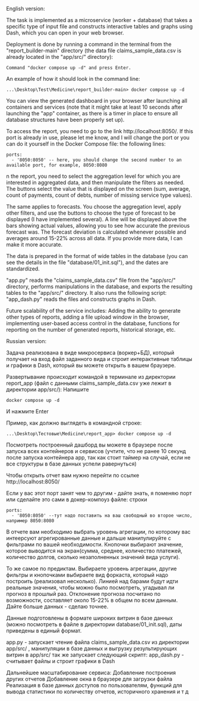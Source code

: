 English version:

The task is implemented as a microservice (worker + database) that takes a specific type of input file and constructs interactive tables and graphs using Dash, which you can open in your web browser.

Deployment is done by running a command in the terminal from the "report_builder-main" directory (the data file claims_sample_data.csv is already located in the "app/src/" directory): 
    
    Command "docker compose up -d" and press Enter.

An example of how it should look in the command line: 

    ...\Desktop\Test\Medicine\report_builder-main> docker compose up -d

You can view the generated dashboard in your browser after launching all containers and services (note that it might take at least 10 seconds after launching the "app" container, as there is a timer in place to ensure all database structures have been properly set up).

To access the report, you need to go to the link http://localhost:8050/. If this port is already in use, please let me know, and I will change the port or you can do it yourself in the Docker Compose file: the following lines:

    ports:
      - '8050:8050' -- here, you should change the second number to an available port, for example, 8050:8080

n the report, you need to select the aggregation level for which you are interested in aggregated data, and then manipulate the filters as needed. The buttons select the value that is displayed on the screen (sum, average, count of payments, count of debts, number of missing service type values).

The same applies to forecasts. You choose the aggregation level, apply other filters, and use the buttons to choose the type of forecast to be displayed (I have implemented several). A line will be displayed above the bars showing actual values, allowing you to see how accurate the previous forecast was. The forecast deviation is calculated whenever possible and averages around 15-22% across all data. If you provide more data, I can make it more accurate.

The data is prepared in the format of wide tables in the database (you can see the details in the file "database/01_init.sql"), and the dates are standardized.

"app.py" reads the "claims_sample_data.csv" file from the "app/src/" directory, performs manipulations in the database, and exports the resulting tables to the "app/src/" directory. It also runs the following script: "app_dash.py" reads the files and constructs graphs in Dash.

Future scalability of the service includes: Adding the ability to generate other types of reports, adding a file upload window in the browser, implementing user-based access control in the database, functions for reporting on the number of generated reports, historical storage, etc.



Russian version:

Задача реализована в виде микросервиса (воркер+БД), который получает на вход файл заданного вида и строит 
интерактивные таблицы и графики в Dash, который вы можете открыть в вашем браузере.

Развертывание происходит командой в терминале из директории report_app (файл с данными claims_sample_data.csv уже лежит в директории app/src/): 
Напишите

    docker compose up -d
    
И нажмите Enter

Пример, как должно выглядеть в командной строке:

    ...\Desktop\Тестовые\Medicine\report_app> docker compose up -d

Посмотреть построенный дашборд вы можете в браузере после запуска всех контейнеров и сервисов (учтите, что не ранее 10 секунд после запуска контейнера app, так как стоит таймер на случай, если не все структуры в базе данных успели равернуться)

Чтобы открыть отчет вам нужно перейти по ссылке http://localhost:8050/ 

Если у вас этот порт занят чем то другим - дайте знать, я поменяю порт 
или сделайте это сами в докер-компоуз файле:
строки  
 
    ports:
      - '8050:8050' --тут надо поставить на ваш свободный во второе число, например 8050:8080
 

В отчете вам необходимо выбрать уровень агрегации, по которому вас интеерсуют агрегированные данные и дальше манипулируйте с фильтрами по вашей необходимости. Кнопочки выбирают значение, которое выводится на экран(сумма, среднее, количество платежей, количество долгов, сколько незаполненных значений вида услуги).

То же самое по предиктам. Выбираете уровень агрегации, другие фильтры и кнопочками выбираете вид форкаста, который надо построить (реализовал несколько). Линией над барами будут идти реальные значения, чтобы можно было посмотреть, угадывал ли прогноз в прошлый раз. Отклонение прогноза посчитано по возможности, составляет около 15-22% в общем по всем данным. Дайте больше данных - сделаю точнее.

Данные подготовлены в формате широких витрин в базе данных (можно посмотреть в файле в директории database/01_init.sql), даты приведены в единый формат.

app.py - запускает чтение файла claims_sample_data.csv из директории app/src/ , манипуляции в базе данных и выгрузку результирующих витрин в app/src/  так же запускает следующий скрипт:
app_dash.py - считывает файлы и строит графики в Dash


Дальнейшее масштабирование сервиса:
Добавление построения других отчетов
Добавление окна в браузере для загрузки файла
Реализация в базе данных доступов по пользователям, функций для вывода статистики по количеству отчетов, историчного хранения и т д

